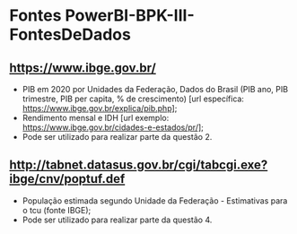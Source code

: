 # Fontes PowerBI-BPK-III-FontesDeDados

## https://www.ibge.gov.br/
- PIB em 2020 por Unidades da Federação, Dados do Brasil (PIB ano, PIB trimestre, PIB per capita, % de crescimento) [url específica: https://www.ibge.gov.br/explica/pib.php];
- Rendimento mensal e IDH [url exemplo: https://www.ibge.gov.br/cidades-e-estados/pr/];
- Pode ser utilizado para realizar parte da questão 2.

## http://tabnet.datasus.gov.br/cgi/tabcgi.exe?ibge/cnv/poptuf.def
- População estimada segundo Unidade da Federação - Estimativas para o tcu (fonte IBGE);
- Pode ser utilizado para realizar parte da questão 4.
